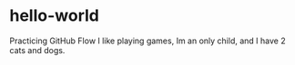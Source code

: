 # hello-world
Practicing GitHub Flow
I like playing games, Im an only child, and I have 2 cats and dogs.
